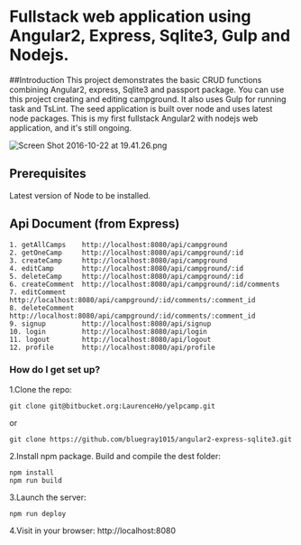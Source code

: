 # Fullstack web application using Angular2, Express, Sqlite3, Gulp and Nodejs.

##Introduction
This project demonstrates the basic CRUD functions combining Angular2, express, Sqlite3 and passport package. You can use this project creating and editing campground. It also uses Gulp for running task and TsLint. The seed application is built over node and uses latest node packages. This is my first fullstack Angular2 with nodejs web application, and it's still ongoing.

![Screen Shot 2016-10-22 at 19.41.26.png](https://bitbucket.org/repo/xbqg8L/images/3489819545-Screen%20Shot%202016-10-22%20at%2019.41.26.png)

## Prerequisites
Latest version of Node to be installed.

## Api Document (from Express)
```
1. getAllCamps    http://localhost:8080/api/campground
2. getOneCamp     http://localhost:8080/api/campground/:id
3. createCamp     http://localhost:8080/api/campground
4. editCamp       http://localhost:8080/api/campground/:id
5. deleteCamp     http://localhost:8080/api/campground/:id
6. createComment  http://localhost:8080/api/campground/:id/comments
7. editComment    http://localhost:8080/api/campground/:id/comments/:comment_id
8. deleteComment  http://localhost:8080/api/campground/:id/comments/:comment_id
9. signup         http://localhost:8080/api/signup
10. login         http://localhost:8080/api/login
11. logout        http://localhost:8080/api/logout
12. profile       http://localhost:8080/api/profile
```

### How do I get set up? ###

1.Clone the repo: 
```
git clone git@bitbucket.org:LaurenceHo/yelpcamp.git
```
or
```
git clone https://github.com/bluegray1015/angular2-express-sqlite3.git
```

2.Install npm package. Build and compile the dest folder: 
```
npm install
npm run build
```

3.Launch the server: 
```
npm run deploy
```

4.Visit in your browser: http://localhost:8080
